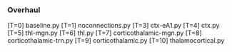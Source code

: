 
### Overhaul

[T=0] baseline.py
[T=1] noconnections.py
[T=3] ctx-eA1.py
[T=4] ctx.py
[T=5] thl-mgn.py
[T=6] thl.py
[T=7] corticothalamic-mgn.py
[T=8] corticothalamic-trn.py
[T=9] corticothalamic.py
[T=10] thalamocortical.py


